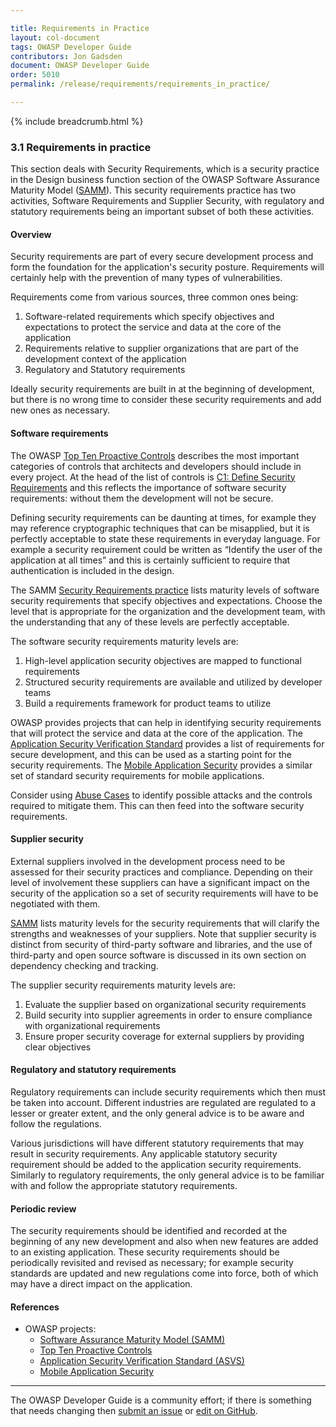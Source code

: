```yaml
---

title: Requirements in Practice
layout: col-document
tags: OWASP Developer Guide
contributors: Jon Gadsden
document: OWASP Developer Guide
order: 5010
permalink: /release/requirements/requirements_in_practice/

---
```


{% include breadcrumb.html %}

### 3.1 Requirements in practice

This section deals with Security Requirements, which is a security practice in the Design business function
section of the OWASP Software Assurance Maturity Model ([SAMM][samm]).
This security requirements practice has two activities, Software Requirements and Supplier Security,
with regulatory and statutory requirements being an important subset of both these activities.

#### Overview

Security requirements are part of every secure development process
and form the foundation for the application's security posture.
Requirements will certainly help with the prevention of many types of vulnerabilities.

Requirements come from various sources, three common ones being:

1. Software-related requirements which specify objectives and expectations
    to protect the service and data at the core of the application
2. Requirements relative to supplier organizations that are part of the development context of the application
3. Regulatory and Statutory requirements

Ideally security requirements are built in at the beginning of development,
but there is no wrong time to consider these security requirements and add new ones as necessary.

#### Software requirements

The OWASP [Top Ten Proactive Controls][proactive10] describes the most important categories of controls
that architects and developers should include in every project.
At the head of the list of controls is [C1: Define Security Requirements][control1]
and this reflects the importance of software security requirements: without them the development will not be secure.

Defining security requirements can be daunting at times,
for example they may reference cryptographic techniques that can be misapplied,
but it is perfectly acceptable to state these requirements in everyday language.
For example a security requirement could be written as “Identify the user of the application at all times”
and this is certainly sufficient to require that authentication is included in the design.

The SAMM [Security Requirements practice][sammdsr] lists maturity levels of software security requirements
that specify objectives and expectations.
Choose the level that is appropriate for the organization and the development team,
with the understanding that any of these levels are perfectly acceptable.

The software security requirements maturity levels are:

1. High-level application security objectives are mapped to functional requirements
2. Structured security requirements are available and utilized by developer teams
3. Build a requirements framework for product teams to utilize

OWASP provides projects that can help in identifying security requirements
that will protect the service and data at the core of the application.
The [Application Security Verification Standard][asvs] provides a list of requirements for secure development,
and this can be used as a starting point for the security requirements.
The [Mobile Application Security][mas] provides a similar set of standard security requirements for mobile applications.

Consider using [Abuse Cases][csabuse] to identify possible attacks and the controls required to mitigate them.
This can then feed into the software security requirements.

#### Supplier security

External suppliers involved in the development process need to be assessed for their security practices and compliance.
Depending on their level of involvement these suppliers can have a significant impact on the security of the application
so a set of security requirements will have to be negotiated with them.

[SAMM][sammdsr] lists maturity levels for the security requirements
that will clarify the strengths and weaknesses of your suppliers.
Note that supplier security is distinct from security of third-party software and libraries,
and the use of third-party and open source software is discussed
in its own section on dependency checking and tracking.

The supplier security requirements maturity levels are:

1. Evaluate the supplier based on organizational security requirements
2. Build security into supplier agreements in order to ensure compliance with organizational requirements
3. Ensure proper security coverage for external suppliers by providing clear objectives

#### Regulatory and statutory requirements

Regulatory requirements can include security requirements which then must be taken into account.
Different industries are regulated are regulated to a lesser or greater extent,
and the only general advice is to be aware and follow the regulations.

Various jurisdictions will have different statutory requirements that may result in security requirements.
Any applicable statutory security requirement should be added to the application security requirements.
Similarly to regulatory requirements,
the only general advice is to be familiar with and follow the appropriate statutory requirements.

#### Periodic review

The security requirements should be identified and recorded at the beginning of any new development
and also when new features are added to an existing application.
These security requirements should be periodically revisited and revised as necessary;
for example security standards are updated and new regulations come into force,
both of which may have a direct impact on the application.

#### References

* OWASP projects:
  * [Software Assurance Maturity Model (SAMM)][samm]
  * [Top Ten Proactive Controls][proactive10]
  * [Application Security Verification Standard (ASVS)][asvs]
  * [Mobile Application Security][mas]

----

The OWASP Developer Guide is a community effort; if there is something that needs changing
then [submit an issue][issue0501] or [edit on GitHub][edit0501].

[asvs]: https://owasp.org/www-project-application-security-verification-standard/
[csabuse]: https://cheatsheetseries.owasp.org/cheatsheets/Abuse_Case_Cheat_Sheet
[control1]: https://owasp.org/www-project-proactive-controls/v3/en/c1-security-requirements
[issue0501]: https://github.com/OWASP/www-project-developer-guide/issues/new?labels=enhancement&template=request.md&title=Update:%2005-requirements/01-requirements
[mas]: https://mas.owasp.org/
[edit0501]: https://github.com/OWASP/www-project-developer-guide/blob/main/draft/05-requirements/01-requirements.md
[proactive10]: https://owasp.org/www-project-proactive-controls/
[samm]: https://owaspsamm.org/about/
[sammdsr]: https://owaspsamm.org/model/design/security-requirements/
